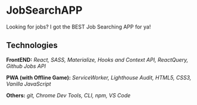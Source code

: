 # JobSearchAPP
Looking for jobs? I got the BEST Job Searching APP for ya!

## Technologies
**FrontEND:** *React, SASS, Materialize, Hooks and Context API, ReactQuery, Github Jobs API*

**PWA (with Offline Game):** *ServiceWorker, Lighthouse Audit, HTML5, CSS3, Vanilla JavaScript*


**Others:** *git, Chrome Dev Tools, CLI, npm, VS Code*
